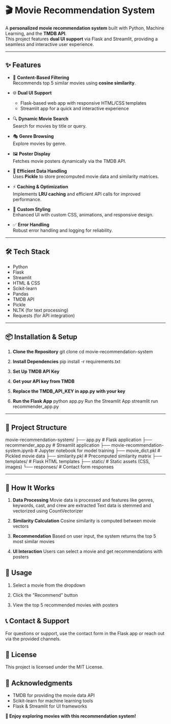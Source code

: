 # 🎬 Movie Recommendation System

A **personalized movie recommendation system** built with Python, Machine Learning, and the **TMDB API**.  
This project features **dual UI support** via Flask and Streamlit, providing a seamless and interactive user experience.

---

## ✨ Features

- 🎯 **Content-Based Filtering**  
  Recommends top 5 similar movies using **cosine similarity**.

- 🌐 **Dual UI Support**  
  - Flask-based web app with responsive HTML/CSS templates  
  - Streamlit app for a quick and interactive experience

- 🔍 **Dynamic Movie Search**  
  Search for movies by title or query.

- 🎭 **Genre Browsing**  
  Explore movies by genre.

- 🖼️ **Poster Display**  
  Fetches movie posters dynamically via the TMDB API.

- 💾 **Efficient Data Handling**  
  Uses **Pickle** to store precomputed movie data and similarity matrices.

- ⚡ **Caching & Optimization**  
  Implements **LRU caching** and efficient API calls for improved performance.

- 🎨 **Custom Styling**  
  Enhanced UI with custom CSS, animations, and responsive design.

- ✅ **Error Handling**  
  Robust error handling and logging for reliability.

---

## 🛠️ Tech Stack

- Python  
- Flask  
- Streamlit  
- HTML & CSS  
- Scikit-learn  
- Pandas  
- TMDB API  
- Pickle  
- NLTK (for text processing)  
- Requests (for API integration)

---

## 📦 Installation & Setup

1. **Clone the Repository**
git clone <repository-url>
cd movie-recommendation-system

2. **Install Dependencies**
pip install -r requirements.txt

3. **Set Up TMDB API Key**

4. **Get your API key from TMDB**

5. **Replace the TMDB_API_KEY in app.py with your key**

6. **Run the Flask App**
python app.py
Run the Streamlit App
streamlit run recommender_app.py

---

## 📁 Project Structure
movie-recommendation-system/
├── app.py                     # Flask application
├── recommender_app.py         # Streamlit application
├── movie-recommendation-system.ipynb  # Jupyter notebook for model training
├── movie_dict.pkl             # Pickled movie data
├── similarity.pkl             # Precomputed similarity matrix
├── templates/                 # Flask HTML templates
├── static/                    # Static assets (CSS, images)
└── responses/                 # Contact form responses

---

## 🎥 How It Works
1. **Data Processing**
Movie data is processed and features like genres, keywords, cast, and crew are extracted
Text data is stemmed and vectorized using CountVectorizer

2. **Similarity Calculation**
Cosine similarity is computed between movie vectors

3. **Recommendation**
Based on user input, the system returns the top 5 most similar movies

4. **UI Interaction**
Users can select a movie and get recommendations with posters

## 🚀 Usage
1. Select a movie from the dropdown

2. Click the "Recommend" button

3. View the top 5 recommended movies with posters

## 📞 Contact & Support
For questions or support, use the contact form in the Flask app or reach out via the provided channels.

## 📜 License
This project is licensed under the MIT License.

## 🙌 Acknowledgments
- TMDB for providing the movie data API
- Scikit-learn for machine learning tools
- Flask & Streamlit for UI frameworks

**🎉 Enjoy exploring movies with this recommendation system!**
